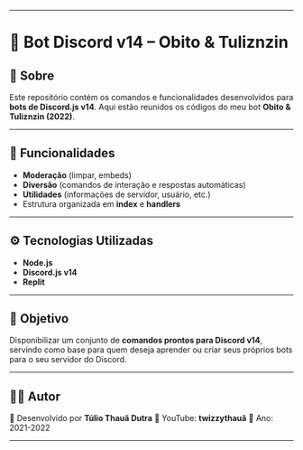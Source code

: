 
---

# 🤖 Bot Discord v14 – Obito & Tuliznzin

## 📌 Sobre

Este repositório contém os comandos e funcionalidades desenvolvidos para **bots de Discord.js v14**.
Aqui estão reunidos os códigos do meu bot **Obito & Tuliznzin (2022)**.

---

## 🚀 Funcionalidades

* **Moderação** (limpar, embeds)
* **Diversão** (comandos de interação e respostas automáticas)
* **Utilidades** (informações de servidor, usuário, etc.)
* Estrutura organizada em **index** e **handlers**

---

## ⚙️ Tecnologias Utilizadas

* **Node.js**
* **Discord.js v14**
* **Replit**

---

## 🎯 Objetivo

Disponibilizar um conjunto de **comandos prontos para Discord v14**, servindo como base para quem deseja aprender ou criar seus próprios bots para o seu servidor do Discord.

---

## 👨‍💻 Autor

📌 Desenvolvido por **Túlio Thauã Dutra**
📢 YouTube: **twizzythauã**
📅 Ano: 2021-2022 

---
